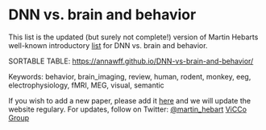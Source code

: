 # DNN vs. brain and behavior
This list is the updated  (but surely not complete!) version of Martin Hebarts well-known introductory [list](https://docs.google.com/document/d/1qil2ylAnw6XrHPymYjKKYNDJn2qZQYA_Qg2_ijl-MaQ/edit#heading=h.oj7nw2h2lp7j) for DNN vs. brain and behavior.

SORTABLE TABLE: https://annawff.github.io/DNN-vs-brain-and-behavior/

Keywords: behavior, brain_imaging, review, human, rodent, monkey, eeg, electrophysiology, fMRI, MEG, visual, semantic


If you wish to add a new paper, please add it [here](https://docs.google.com/spreadsheets/d/1aRH6wGk95zZY8wrJbvyI3_ewGSMqh06zqdnTTikPB_8/edit?usp=sharing) and we will update the website regulary. For updates, follow on Twitter: [@martin_hebart](https://twitter.com/martin_hebart) [ViCCo Group](https://hebartlab.com/)
